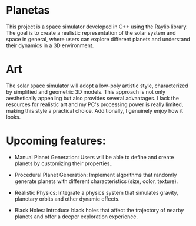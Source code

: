 # Planetas
This project is a space simulator developed in C++ using the Raylib library. The goal is to create a realistic representation of the solar system and space in general, where users can explore different planets and understand their dynamics in a 3D environment.

# Art
The solar space simulator will adopt a low-poly artistic style, characterized by simplified and geometric 3D models. This approach is not only aesthetically appealing but also provides several advantages. I lack the resources for realistic art and my PC's processing power is really limited, making this style a practical choice. Additionally, I genuinely enjoy how it looks.

# Upcoming features:

- Manual Planet Generation: Users will be able to define and create planets by customizing their properties..
  
- Procedural Planet Generation: Implement algorithms that randomly generate planets with different characteristics (size, color, texture).
  
- Realistic Physics: Integrate a physics system that simulates gravity, planetary orbits and other dynamic effects.

- Black Holes: Introduce black holes that affect the trajectory of nearby planets and offer a deeper exploration experience.
